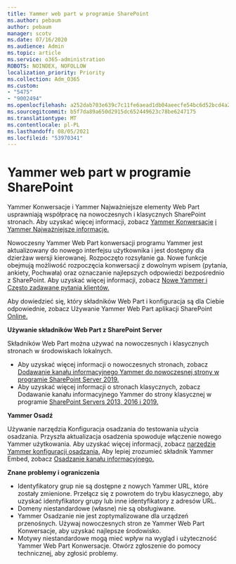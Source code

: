 ```yaml
---
title: Yammer web part w programie SharePoint
ms.author: pebaum
author: pebaum
manager: scotv
ms.date: 07/16/2020
ms.audience: Admin
ms.topic: article
ms.service: o365-administration
ROBOTS: NOINDEX, NOFOLLOW
localization_priority: Priority
ms.collection: Adm_O365
ms.custom:
- "5475"
- "9002494"
ms.openlocfilehash: a252dab703e639c7c11fe6aead1db04aeecfe54bc6d52bcd4a28433aed4701d5
ms.sourcegitcommit: b5f7da89a650d2915dc652449623c78be6247175
ms.translationtype: MT
ms.contentlocale: pl-PL
ms.lasthandoff: 08/05/2021
ms.locfileid: "53970341"
---
```

# <a name="yammer-web-parts-in-sharepoint"></a>Yammer web part w programie SharePoint

Yammer Konwersacje i Yammer Najważniejsze elementy Web Part usprawniają współpracę na nowoczesnych i klasycznych SharePoint stronach. Aby uzyskać więcej informacji, zobacz [Yammer Konwersacje](https://support.microsoft.com/office/use-a-yammer-web-part-in-sharepoint-online-a53cfa0c-3d09-42c8-a286-1038a81c59da#conversations) [i Yammer Najważniejsze informacje.](https://support.microsoft.com/office/use-a-yammer-web-part-in-sharepoint-online-a53cfa0c-3d09-42c8-a286-1038a81c59da#highlights)    

Nowoczesny Yammer Web Part konwersacji programu Yammer jest aktualizowany do nowego interfejsu użytkownika i jest dostępny dla dzierżaw wersji kierowanej. Rozpoczęto rozsyłanie ga. Nowe funkcje obejmują możliwość rozpoczęcia konwersacji z dowolnym wpisem (pytania, ankiety, Pochwała) oraz oznaczanie najlepszych odpowiedzi bezpośrednio z SharePoint. Aby uzyskać więcej informacji, zobacz [Nowe Yammer i Często zadawane pytania klientów.](https://docs.microsoft.com/yammer/get-started-with-yammer/newyammer-faq)

 Aby dowiedzieć się, który składników Web Part i konfiguracja są dla Ciebie odpowiednie, zobacz Używanie Yammer Web Part aplikacji SharePoint [Online.](https://support.microsoft.com/office/use-a-yammer-web-part-in-sharepoint-online-a53cfa0c-3d09-42c8-a286-1038a81c59da)  

**Używanie składników Web Part z SharePoint Server**  

Składników Web Part można używać na nowoczesnych i klasycznych stronach w środowiskach lokalnych.

- Aby uzyskać więcej informacji o nowoczesnych stronach, zobacz [Dodawanie kanału informacyjnego Yammer do nowoczesnej strony w programie SharePoint Server 2019.](https://docs.microsoft.com/yammer/integrate-yammer-with-other-apps/embed-a-feed-into-a-sharepoint-site#add-a-yammer-feed-to-a-modern-page-in-sharepoint-server-2019) 
- Aby uzyskać więcej informacji o stronach klasycznych, zobacz Dodawanie kanału informacyjnego Yammer do strony klasycznej w programie [SharePoint Servers 2013, 2016 i 2019.](https://docs.microsoft.com/yammer/integrate-yammer-with-other-apps/embed-a-feed-into-a-sharepoint-site#add-a-yammer-feed-to-a-classic-page-in-sharepoint-servers-2013-2016-and-2019)

**Yammer Osadź**  

Używanie narzędzia Konfiguracja osadzania do testowania użycia osadzania. Przyszła aktualizacja osadzenia spowoduje włączenie nowego Yammer użytkowania. Aby uzyskać więcej informacji, zobacz [narzędzie Yammer konfiguracji osadzania.](https://aka.ms/YammerEmbedConfigureTool) Aby lepiej zrozumieć składnik Yammer Embed, zobacz [Osadzanie kanału informacyjnego.](https://aka.ms/YammerDevDocs)

**Znane problemy i ograniczenia**

- Identyfikatory grup nie są dostępne z nowych Yammer URL, które zostały zmienione. Przełącz się z powrotem do trybu klasycznego, aby uzyskać identyfikatory grupy lub inne identyfikatory z adresów URL.
- Domeny niestandardowe (własne) nie są obsługiwane.
- Yammer Osadzanie nie jest zoptymalizowane dla urządzeń przenośnych. Używaj nowoczesnych stron ze Yammer Web Part Konwersacje, aby uzyskać najlepsze środowisko.
- Motywy niestandardowe mogą mieć wpływ na wygląd i użyteczność Yammer Web Part Konwersacje. Otwórz zgłoszenie do pomocy technicznej, aby zgłosić problemy.